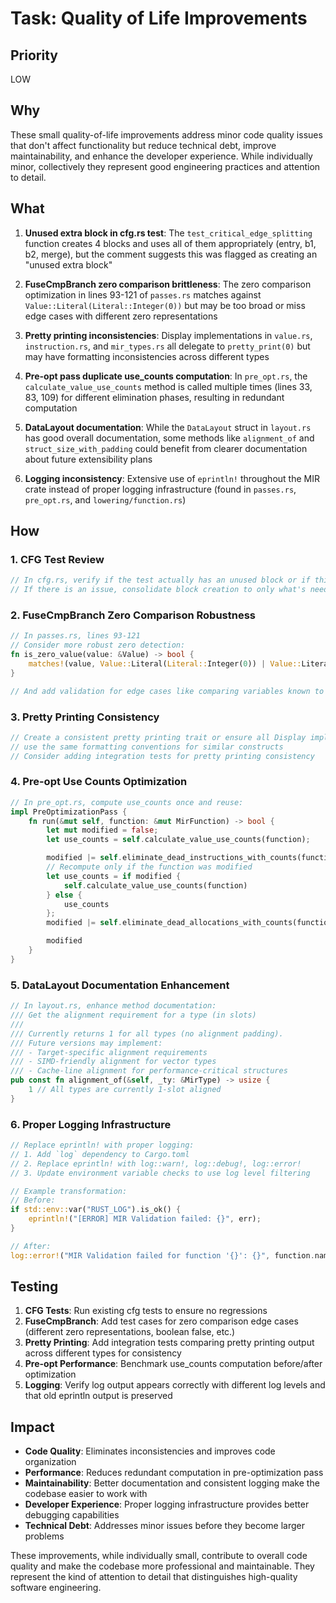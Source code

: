# Task: Quality of Life Improvements

## Priority

LOW

## Why

These small quality-of-life improvements address minor code quality issues that
don't affect functionality but reduce technical debt, improve maintainability,
and enhance the developer experience. While individually minor, collectively
they represent good engineering practices and attention to detail.

## What

1. **Unused extra block in cfg.rs test**: The `test_critical_edge_splitting`
   function creates 4 blocks and uses all of them appropriately (entry, b1, b2,
   merge), but the comment suggests this was flagged as creating an "unused
   extra block"

2. **FuseCmpBranch zero comparison brittleness**: The zero comparison
   optimization in lines 93-121 of `passes.rs` matches against
   `Value::Literal(Literal::Integer(0))` but may be too broad or miss edge cases
   with different zero representations

3. **Pretty printing inconsistencies**: Display implementations in `value.rs`,
   `instruction.rs`, and `mir_types.rs` all delegate to `pretty_print(0)` but
   may have formatting inconsistencies across different types

4. **Pre-opt pass duplicate use_counts computation**: In `pre_opt.rs`, the
   `calculate_value_use_counts` method is called multiple times (lines 33,
   83, 109) for different elimination phases, resulting in redundant computation

5. **DataLayout documentation**: While the `DataLayout` struct in `layout.rs`
   has good overall documentation, some methods like `alignment_of` and
   `struct_size_with_padding` could benefit from clearer documentation about
   future extensibility plans

6. **Logging inconsistency**: Extensive use of `eprintln!` throughout the MIR
   crate instead of proper logging infrastructure (found in `passes.rs`,
   `pre_opt.rs`, and `lowering/function.rs`)

## How

### 1. CFG Test Review

```rust
// In cfg.rs, verify if the test actually has an unused block or if this is a false positive
// If there is an issue, consolidate block creation to only what's needed
```

### 2. FuseCmpBranch Zero Comparison Robustness

```rust
// In passes.rs, lines 93-121
// Consider more robust zero detection:
fn is_zero_value(value: &Value) -> bool {
    matches!(value, Value::Literal(Literal::Integer(0)) | Value::Literal(Literal::Boolean(false)))
}

// And add validation for edge cases like comparing variables known to be zero
```

### 3. Pretty Printing Consistency

```rust
// Create a consistent pretty printing trait or ensure all Display impls
// use the same formatting conventions for similar constructs
// Consider adding integration tests for pretty printing consistency
```

### 4. Pre-opt Use Counts Optimization

```rust
// In pre_opt.rs, compute use_counts once and reuse:
impl PreOptimizationPass {
    fn run(&mut self, function: &mut MirFunction) -> bool {
        let mut modified = false;
        let use_counts = self.calculate_value_use_counts(function);

        modified |= self.eliminate_dead_instructions_with_counts(function, &use_counts);
        // Recompute only if the function was modified
        let use_counts = if modified {
            self.calculate_value_use_counts(function)
        } else {
            use_counts
        };
        modified |= self.eliminate_dead_allocations_with_counts(function, &use_counts);

        modified
    }
}
```

### 5. DataLayout Documentation Enhancement

```rust
// In layout.rs, enhance method documentation:
/// Get the alignment requirement for a type (in slots)
///
/// Currently returns 1 for all types (no alignment padding).
/// Future versions may implement:
/// - Target-specific alignment requirements
/// - SIMD-friendly alignment for vector types
/// - Cache-line alignment for performance-critical structures
pub const fn alignment_of(&self, _ty: &MirType) -> usize {
    1 // All types are currently 1-slot aligned
}
```

### 6. Proper Logging Infrastructure

```rust
// Replace eprintln! with proper logging:
// 1. Add `log` dependency to Cargo.toml
// 2. Replace eprintln! with log::warn!, log::debug!, log::error!
// 3. Update environment variable checks to use log level filtering

// Example transformation:
// Before:
if std::env::var("RUST_LOG").is_ok() {
    eprintln!("[ERROR] MIR Validation failed: {}", err);
}

// After:
log::error!("MIR Validation failed for function '{}': {}", function.name, err);
```

## Testing

1. **CFG Tests**: Run existing cfg tests to ensure no regressions
2. **FuseCmpBranch**: Add test cases for zero comparison edge cases (different
   zero representations, boolean false, etc.)
3. **Pretty Printing**: Add integration tests comparing pretty printing output
   across different types for consistency
4. **Pre-opt Performance**: Benchmark use_counts computation before/after
   optimization
5. **Logging**: Verify log output appears correctly with different log levels
   and that old eprintln output is preserved

## Impact

- **Code Quality**: Eliminates inconsistencies and improves code organization
- **Performance**: Reduces redundant computation in pre-optimization pass
- **Maintainability**: Better documentation and consistent logging make the
  codebase easier to work with
- **Developer Experience**: Proper logging infrastructure provides better
  debugging capabilities
- **Technical Debt**: Addresses minor issues before they become larger problems

These improvements, while individually small, contribute to overall code quality
and make the codebase more professional and maintainable. They represent the
kind of attention to detail that distinguishes high-quality software
engineering.
